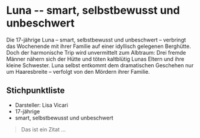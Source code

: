# Luna -- smart, selbstbewusst und unbeschwert

Die 17-jährige Luna – smart, selbstbewusst und unbeschwert – verbringt das Wochenende mit ihrer Familie auf einer idyllisch gelegenen Berghütte. Doch der harmonische Trip wird unvermittelt zum Albtraum: Drei fremde Männer nähern sich der Hütte und töten kaltblütig Lunas Eltern und ihre kleine Schwester. Luna selbst entkommt dem dramatischen Geschehen nur um Haaresbreite – verfolgt von den Mördern ihrer Familie.

## Stichpunktliste
* Darsteller: Lisa Vicari
* 17-jährige 
* smart, selbstbewusst und unbeschwert 


> Das ist ein Zitat ...


<img srx="https://bilder.fernsehserien.de/epg/4942/sf2_200402_2320_e42235be_luna_b-w-792.jpg.webp"/>
